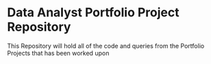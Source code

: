 # Data Analyst Portfolio Project Repository

This Repository will hold all of the code and queries from the Portfolio Projects that has been worked upon

